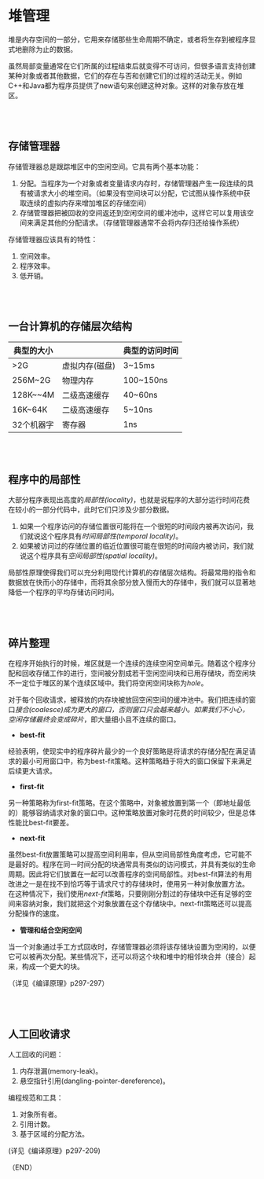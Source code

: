 # 堆管理    

堆是内存空间的一部分，它用来存储那些生命周期不确定，或者将生存到被程序显式地删除为止的数据。    

虽然局部变量通常在它们所属的过程结束后就变得不可访问，但很多语言支持创建某种对象或者其他数据，它们的存在与否和创建它们的过程的活动无关。例如C++和Java都为程序员提供了new语句来创建这种对象。这样的对象存放在堆区。    

<br />
<br />

## 存储管理器    

存储管理器总是跟踪堆区中的空闲空间。它具有两个基本功能：  
1. 分配。当程序为一个对象或者变量请求内存时，存储管理器产生一段连续的具有被请求大小的堆空间。（如果没有空间块可以分配，它试图从操作系统中获取连续的虚拟内存来增加堆区的存储空间）    
2. 存储管理器把被回收的空间返还到空闲空间的缓冲池中，这样它可以复用该空间来满足其他的分配请求。（存储管理器通常不会将内存归还给操作系统）        


存储管理器应该具有的特性：    
1. 空间效率。    
2. 程序效率。    
3. 低开销。    


<br />
<br />

## 一台计算机的存储层次结构    

|典型的大小||典型的访问时间|
|-|-|-|
|>2G|虚拟内存(磁盘)|3~15ms|
|256M~2G|物理内存|100~150ns|
|128K~~4M|二级高速缓存|40~60ns|
|16K~64K|二级高速缓存|5~10ns|
|32个机器字|寄存器|1ns|

<br />
<br />

## 程序中的局部性    

大部分程序表现出高度的*局部性(locality)*，也就是说程序的大部分运行时间花费在较小的一部分代码中，此时它们只涉及少部分数据。    

1. 如果一个程序访问的存储位置很可能将在一个很短的时间段内被再次访问，我们就说这个程序具有*时间局部性(temporal locality)*。    
2. 如果被访问过的存储位置的临近位置很可能在很短的时间段内被访问，我们就说这个程序具有*空间局部性(spatial locality)*。    

局部性原理使得我们可以充分利用现代计算机的存储层次结构。将最常用的指令和数据放在快而小的存储中，而将其余部分放入慢而大的存储中，我们就可以显著地降低一个程序的平均存储访问时间。    


<br />
<br />

## 碎片整理    

在程序开始执行的时候，堆区就是一个连续的连续空闲空间单元。随着这个程序分配和回收存储工作的进行，空间被分割成若干空闲空间块和已用存储块，而空闲块不一定位于堆区的某个连续区域中。我们将空闲空间块称为*hole*。    

对于每个回收请求，被释放的内存块被放回空闲空间的缓冲池中。我们把连续的窗口*接合(coalesce)*成为更大的窗口，否则窗口只会越来越小。如果我们不小心，空闲存储最终会变成*碎片*，即大量细小且不连续的窗口。      


- **best-fit**    

经验表明，使现实中的程序碎片最少的一个良好策略是将请求的存储分配在满足请求的最小可用窗口中，称为best-fit策略。这种策略趋于将大的窗口保留下来满足后续更大请求。      

- **first-fit**    

另一种策略称为first-fit策略。在这个策略中，对象被放置到第一个（即地址最低的）能够容纳请求对象的窗口中。这种策略放置对象时花费的时间较少，但是总体性能比best-fit要差。    

- **next-fit**    

虽然best-fit放置策略可以提高空间利用率，但从空间局部性角度考虑，它可能不是最好的。程序在同一时间分配的块通常具有类似的访问模式，并具有类似的生命周期。因此将它们放置在一起可以改善程序的空间局部性。对best-fit算法的有用改进之一是在找不到恰巧等于请求尺寸的存储块时，使用另一种对象放置方法。    
在这种情况下，我们使用*next-fit*策略，只要刚刚分割过的存储块中还有足够的空间来容纳对象，我们就把这个对象放置在这个存储块中。next-fit策略还可以提高分配操作的速度。    


- **管理和结合空闲空间**      

当一个对象通过手工方式回收时，存储管理器必须将该存储块设置为空闲的，以便它可以被再次分配。某些情况下，还可以将这个块和堆中的相邻块合并（接合）起来，构成一个更大的块。    


（详见《编译原理》p297-297）    


<br />
<br />

## 人工回收请求    

人工回收的问题：    
1. 内存泄漏(memory-leak)。    
2. 悬空指针引用(dangling-pointer-dereference)。    

编程规范和工具：    
1. 对象所有者。    
2. 引用计数。    
3. 基于区域的分配方法。    

(详见《编译原理》p297-209)          


（END）    